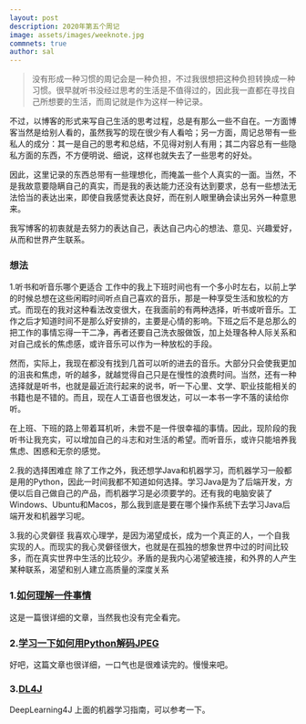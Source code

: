 ```yaml
---
layout: post
description: 2020年第五个周记
image: assets/images/weeknote.jpg
commnets: true
author: sal
---
```


> 没有形成一种习惯的周记会是一种负担，不过我很想把这种负担转换成一种习惯。很早就听书没经过思考的生活是不值得过的，因此我一直都在寻找自己所想要的生活，而周记就是作为这样一种记录。

不过，以博客的形式来写自己生活的思考过程，总是有那么一些不自在。一方面博客当然是给别人看的，虽然我写的现在很少有人看哈；另一方面，周记总带有一些私人的成分：其一是自己的思考和总结，不见得对别人有用；其二内容总有一些隐私方面的东西，不方便明说、细说，这样也就失去了一些思考的好处。

因此，这里记录的东西总带有一些理想化，而掩盖一些个人真实的一面。当然，不是我故意要隐瞒自己的真实，而是我的表达能力还没有达到要求，总有一些想法无法恰当的表达出来，即使自我感觉表达良好，而在别人眼里确会读出另外一种意思来。

我写博客的初衷就是去努力的表达自己，表达自己内心的想法、意见、兴趣爱好，从而和世界产生联系。

### 想法

1.听书和听音乐哪个更适合
工作中的我上下班时间也有一个多小时左右，以前上学的时候总想在这些闲暇时间听点自己喜欢的音乐，那是一种享受生活和放松的方式。而现在的我对这种看法改变很大，在我面前的有两种选择，听书或听音乐。工作之后才知道时间不是那么好安排的，主要是心情的影响。下班之后不是总那么的把工作的事情忘得一干二净，再者还要自己洗衣服做饭，加上处理各种人际关系和对自己成长的焦虑感，或许音乐可以作为一种放松的手段。

然而，实际上，我现在都没有找到几首可以听的进去的音乐。大部分只会使我更加的沮丧和焦虑，听的越多，就越觉得自己只是在慢性的浪费时间。当然，还有一种选择就是听书，也就是最近流行起来的说书，听一下心里、文学、职业技能相关的书籍也是不错的。而且，现在人工语音也很发达，可以一本书一字不落的读给你听。

在上班、下班的路上带着耳机听，未尝不是一件很幸福的事情。因此，现阶段的我听书让我充实，可以增加自己的斗志和对生活的希望。而听音乐，或许只能培养我焦虑、困惑和无奈的感觉。

2.我的选择困难症
除了工作之外，我还想学Java和机器学习，而机器学习一般都是用的Python，因此一时间我都不知道如何选择。学习Java是为了后端开发，方便以后自己做自己的产品，而机器学习是必须要学的。还有我的电脑安装了Windows、Ubuntu和Macos，那么我到底是要在哪个操作系统下去学习Java后端开发和机器学习呢。

3.我的心灵僻径
我喜欢心理学，是因为渴望成长，成为一个真正的人，一个自我实现的人。而现实的我心灵僻径很大，也就是在孤独的想象世界中过的时间比较多，而在真实世界中生活的比较少。矛盾的是我内心渴望被连接，和外界的人产生某种联系，渴望和别人建立高质量的深度关系

### 1.[如何理解一件事情](https://nabeelqu.co/understanding)
这是一篇很详细的文章，当然我也没有完全看完。

### 2.[学习一下如何用Python解码JPEG](https://yasoob.me/posts/understanding-and-writing-jpeg-decoder-in-python/)
好吧，这篇文章也很详细，一口气也是很难读完的。慢慢来吧。

### 3.[DL4J](https://deeplearning4j.konduit.ai/getting-started/beginners)
DeepLearning4J 上面的机器学习指南，可以参考一下。
